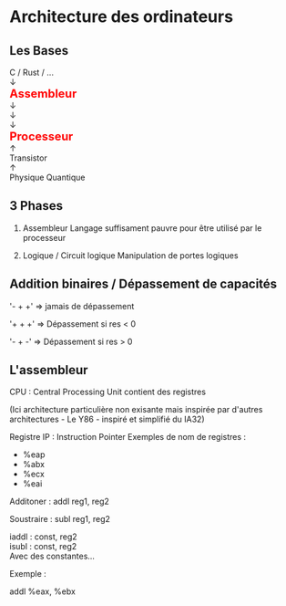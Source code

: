 # Architecture des ordinateurs

## Les Bases

C / Rust / ... \
    ↓ \
<span style="color:red;font-weight:700;font-size:20px">Assembleur</span>\
    ↓\
    ↓\
    ↓\
<span style="color:red;font-weight:700;font-size:20px">Processeur</span>\
    ↑\
Transistor\
    ↑\
Physique Quantique

## 3 Phases

1. Assembleur
    Langage suffisament pauvre pour être utilisé par le processeur

2. Logique / Circuit logique
    Manipulation de portes logiques

## Addition binaires / Dépassement de capacités

'- + +' => jamais de dépassement

'+ + +' => Dépassement si res < 0

'- + -' => Dépassement si res > 0

## L'assembleur

CPU : Central Processing Unit contient des registres

(Ici architecture particulière non exisante mais inspirée par d'autres architectures - Le Y86 - inspiré et simplifié du IA32)

Registre IP : Instruction Pointer
Exemples de nom de registres :

- %eap
- %abx
- %ecx
- %eai

Additoner : addl reg1, reg2

Soustraire : subl reg1, reg2

iaddl : const, reg2\
isubl : const, reg2\
Avec des constantes...

Exemple :

addl %eax, %ebx
